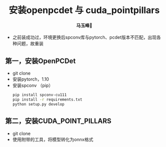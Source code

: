 # <div align='center'> 安装openpcdet 与 cuda_pointpillars </div>

#### <p align = "center"> 马玉峰📜 </p>

- 之前装成功过，环境更换后spconv库与pytorch、pcdet版本不匹配，出现各种问题，故重装


## 第一，安装OpenPCDet

- git clone
- 安装pytorch，1.10
- 安装spconv （pip） 
    ```bash
    pip install spconv-cu111
    pip install -r requirements.txt
    python setup.py develop
    ```

## 第二，安装CUDA_POINT_PILLARS

- git clone 
- 使用附带的工具，将模型转化为onnx格式
